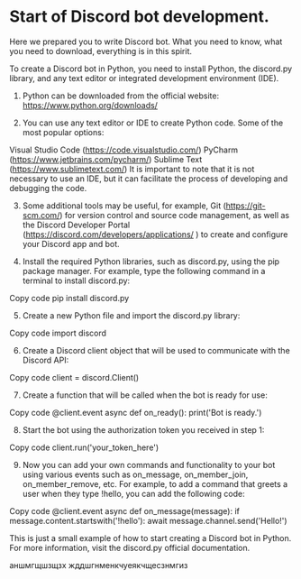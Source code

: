 # Start of Discord bot development.

Here we prepared you to write Discord bot. What you need to know, what you need to download, everything is in this spirit.



To create a Discord bot in Python, you need to install Python, the discord.py library, and any text editor or integrated development environment (IDE).

1. Python can be downloaded from the official website: https://www.python.org/downloads/

2. You can use any text editor or IDE to create Python code. Some of the most popular options:

Visual Studio Code (https://code.visualstudio.com/)
PyCharm (https://www.jetbrains.com/pycharm/)
Sublime Text (https://www.sublimetext.com/)
It is important to note that it is not necessary to use an IDE, but it can facilitate the process of developing and debugging the code.

3. Some additional tools may be useful, for example, Git (https://git-scm.com/) for version control and source code management, as well as the Discord Developer Portal (https://discord.com/developers/applications/ ) to create and configure your Discord app and bot.

4. Install the required Python libraries, such as discord.py, using the pip package manager. For example, type the following command in a terminal to install discord.py:

Copy code
pip install discord.py

5. Create a new Python file and import the discord.py library:

Copy code
import discord

6. Create a Discord client object that will be used to communicate with the Discord API:

Copy code
client = discord.Client()

7. Create a function that will be called when the bot is ready for use:

Copy code
@client.event
async def on_ready():
     print('Bot is ready.')
    
8. Start the bot using the authorization token you received in step 1:

Copy code
client.run('your_token_here')

9. Now you can add your own commands and functionality to your bot using various events such as on_message, on_member_join, on_member_remove, etc.
For example, to add a command that greets a user when they type !hello, you can add the following code:

Copy code
@client.event
async def on_message(message):
     if message.content.startswith('!hello'):
         await message.channel.send('Hello!')
        
This is just a small example of how to start creating a Discord bot in Python. For more information, visit the discord.py official documentation.


аншмгщшзщзх
жддшгнменкчуеякчщесзнмгиз
